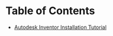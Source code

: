 <!-- TITLE: Software Installation And Tutorials -->
<!-- SUBTITLE: Installation Guide and Tutorials for all the software the mechanical team uses -->

# Table of Contents
* [Autodesk Inventor Installation Tutorial](./mechanical/software-installation-and-tutorials/autodesk-inventor-installation-tutorial)